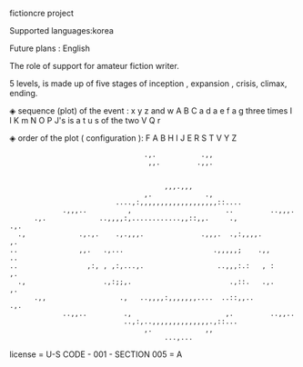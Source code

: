 fictioncre project 

Supported languages:korea
 
Future plans : English


The role of support for amateur fiction writer.

5 levels, is made up of five stages of inception , expansion , crisis, climax, ending. 


◈ sequence (plot) of the event : x y z and w A B C a d a e f a g three times I l K m N O P J's is a t u s of the two V Q r

◈ order of the plot ( configuration ): F A B H I J E R S T V Y Z

                                                                                          
                                     .,.           .,,                                    
                                      ,,.         .,,.                                    
                                                                                          
                                                                                          
                                          ,,,.,,,                                         
                                     ,.             .,                                    
                              ....,:,,,,,,,,,,,,,,,,,,,::....                             
                 .,,,..          ,                       ..         ..,,,.                
          .,.             ..,,,,:,............,,::,,.     .,                  .,.         
      .,             .,.,.    .,.,,,.              .,,,.  .,:,,,,.                 ,.     
    ..               ,,.   .,...                      .,,,,,;    .,,                 ..   
    ..                 ,:, , ,:,...,.                  ..,,,:.:   , :                ,.   
      .,                   .,:;;,.                        .,::.   .,.              ,.     
          .,,                  .,   ..,,,,:,,,,,,,....  ..::,,..              .,.         
                 ..,,..         .,                       ,.         ..,,..                
                                ..,:,..,,,,,,,,,,,,,,.,::...                              
                                     ,.             ,,                                    
                                          ...,...                                         

                                          
                                          
license = U-S CODE - 001 - SECTION 005 = A